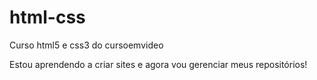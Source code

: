 # html-css
 Curso html5 e css3 do cursoemvideo

Estou aprendendo a criar sites e agora vou gerenciar meus repositórios!